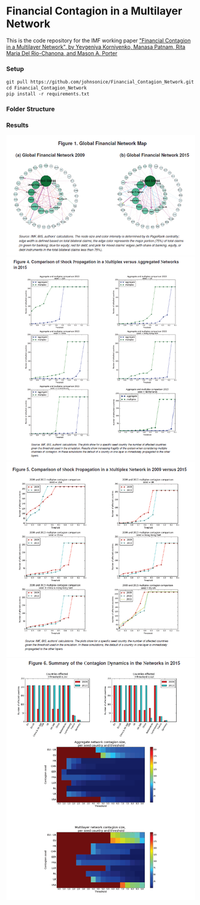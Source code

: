 # Financial Contagion in a Multilayer Network
This is the code repository for the IMF working paper ["Financial Contagion in a Multilayer Network", by Yevgeniya Korniyenko, Manasa Patnam, Rita Maria Del Rio-Chanona, and Mason A. Porter](https://www.imf.org/en/Publications/WP/Issues/2018/05/15/Evolution-of-the-Global-Financial-Network-and-Contagion-A-New-Approach-45825)


### Setup 
```
git pull https://github.com/johnsonice/Financial_Contagion_Network.git
cd Financial_Contagion_Network
pip install -r requirements.txt
```

### Folder Structure

### Results
![alt text](./src/figure1.PNG)
![alt text](./src/figure4.PNG)
![alt text](./src/figure5.PNG)
![alt text](./src/figure6.PNG)
